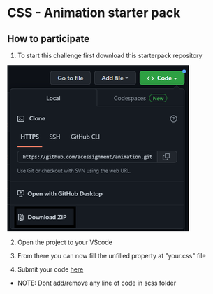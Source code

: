# CSS - Animation starter pack

## How to participate

1. To start this challenge first download this starterpack repository <br>

![](img/download-zip.png)

2. Open the project to your VScode

3. From there you can now fill the unfilled property at "your.css" file

4. Submit your code [here](https://acessignment.vercel.app/try-challenge.html)
- NOTE: Dont add/remove any line of code in scss folder

